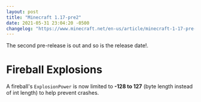 ```yaml
---
layout: post
title: "Minecraft 1.17-pre2"
date: 2021-05-31 23:04:20 -0500
changelog: "https://www.minecraft.net/en-us/article/minecraft-1-17-pre-release-2"
---
```


The second pre-release is out and so is the release date!.

# Fireball Explosions

A fireball's `ExplosionPower` is now limited to **-128 to 127** (byte length instead of int length) to help prevent crashes.

